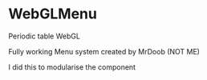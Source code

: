 # WebGLMenu
Periodic table WebGL


Fully working Menu system created by MrDoob (NOT ME)

I did this to modularise the component
 
